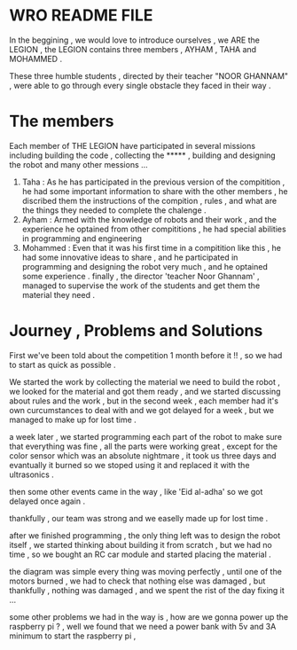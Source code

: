 # WRO README FILE 

In the beggining , we would love to introduce ourselves , we ARE the LEGION , the LEGION contains three members , AYHAM , TAHA and MOHAMMED .

These three humble students , directed by their teacher "NOOR GHANNAM" , were able to go through every single obstacle they faced in their way .

# The members 

Each member of THE LEGION have participated in several missions including building the code , collecting the ***** , building and designing the
robot and many other messions ...
1. Taha :
  As he has participated in the previous version of the compitition , he had some important information to share with the other members ,
  he discribed them the instructions of the compition , rules , and what are the things they needed to complete the chalenge .
2. Ayham :
  Armed with the knowledge of robots and their work , and the experience he optained from other compititions , he had special abilities in
  programming and engineering 
3. Mohammed :
   Even that it was his first time in a compitition like this , he had some innovative ideas to share , and he participated in programming
   and designing the robot very much , and he optained some experience .
finally , the director 'teacher Noor Ghannam' , managed to supervise the work of the students and get them the material they need .

# Journey , Problems and Solutions
First we've been told about the competition 1 month before it !! , so we had to start as quick as possible .

We started the work by collecting the material we need to build the robot , we looked for the material and got them ready , and we started 
discussing about rules and the work , but in the second week , each member had it's own curcumstances to deal with and we got delayed for a week , 
but we managed to make up for lost time .

a week later , we started programming each part of the robot to make sure that everything was fine , all the parts were working great , except for 
the color sensor which was an absolute nightmare , it took us three days and evantually it burned so we stoped using it and replaced it with the 
ultrasonics . 

then some other events came in the way , like 'Eid al-adha' so we got delayed once again .

thankfully , our team was strong and we easelly made up for lost time .

after we finished programming ,  the only thing left was to design the robot itself , we started thinking about building it from scratch , but we had 
no time , so we bought an RC car module and started placing the material .

the diagram was simple every thing was moving perfectly , until one of the motors burned , we had to check that nothing else was damaged ,
but thankfully , nothing was damaged , and we spent the rist of the day fixing it ...

some other problems we had in the way is , how are we gonna power up the raspberry pi ? , well we found that we need a power bank with 5v and 
3A minimum to start the raspberry pi , 




